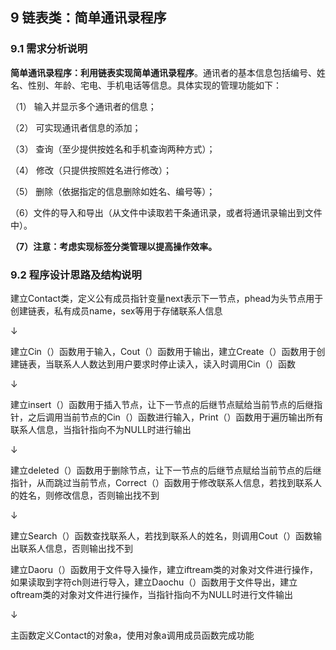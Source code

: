 ## 9 链表类：简单通讯录程序

### 9.1 需求分析说明

**简单通讯录程序：**利用**链表实现简单通讯录程序**。通讯者的基本信息包括编号、姓名、性别、年龄、宅电、手机电话等信息。具体实现的管理功能如下：

（1） 输入并显示多个通讯者的信息；

（2） 可实现通讯者信息的添加；

（3） 查询（至少提供按姓名和手机查询两种方式）；

（4） 修改（只提供按照姓名进行修改）；

（5） 删除（依据指定的信息删除如姓名、编号等）；

（6）文件的导入和导出（从文件中读取若干条通讯录，或者将通讯录输出到文件中）。

**（7）注意：考虑实现标签分类管理以提高操作效率。**

### 9.2 程序设计思路及结构说明

建立Contact类，定义公有成员指针变量next表示下一节点，phead为头节点用于创建链表，私有成员name，sex等用于存储联系人信息

↓

建立Cin（）函数用于输入，Cout（）函数用于输出，建立Create（）函数用于创建链表，当联系人人数达到用户要求时停止读入，读入时调用Cin（）函数

↓

建立insert（）函数用于插入节点，让下一节点的后继节点赋给当前节点的后继指针，之后调用当前节点的Cin（）函数进行输入，Print（）函数用于遍历输出所有联系人信息，当指针指向不为NULL时进行输出

↓

建立deleted（）函数用于删除节点，让下一节点的后继节点赋给当前节点的后继指针，从而跳过当前节点，Correct（）函数用于修改联系人信息，若找到联系人的姓名，则修改信息，否则输出找不到

↓

建立Search（）函数查找联系人，若找到联系人的姓名，则调用Cout（）函数输出联系人信息，否则输出找不到

建立Daoru（）函数用于文件导入操作，建立iftream类的对象对文件进行操作，如果读取到字符ch则进行导入，建立Daochu（）函数用于文件导出，建立oftream类的对象对文件进行操作，当指针指向不为NULL时进行文件输出

↓

主函数定义Contact的对象a，使用对象a调用成员函数完成功能
